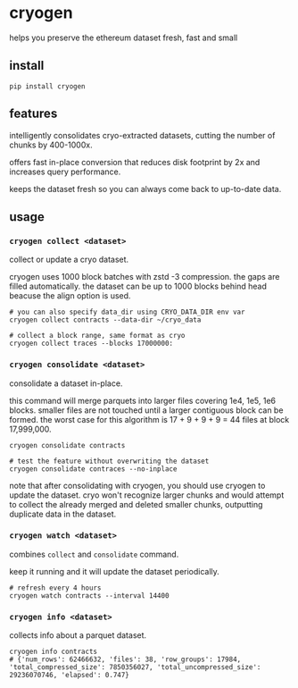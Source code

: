 # cryogen

helps you preserve the ethereum dataset fresh, fast and small

## install

```shell
pip install cryogen
```

## features

intelligently consolidates cryo-extracted datasets, cutting the number of chunks by 400-1000x.

offers fast in-place conversion that reduces disk footprint by 2x and increases query performance.

keeps the dataset fresh so you can always come back to up-to-date data.

## usage

### `cryogen collect <dataset>`

collect or update a cryo dataset.

cryogen uses 1000 block batches with zstd -3 compression. the gaps are filled automatically. the dataset can be up to 1000 blocks behind head beacuse the align option is used.

```shell
# you can also specify data_dir using CRYO_DATA_DIR env var
cryogen collect contracts --data-dir ~/cryo_data

# collect a block range, same format as cryo
cryogen collect traces --blocks 17000000:
```

### `cryogen consolidate <dataset>`

consolidate a dataset in-place.

this command will merge parquets into larger files covering 1e4, 1e5, 1e6 blocks. smaller files are not touched until a larger contiguous block can be formed. the worst case for this algorithm is 17 + 9 + 9 + 9 = 44 files at block 17,999,000.

```shell
cryogen consolidate contracts

# test the feature without overwriting the dataset
cryogen consolidate contraces --no-inplace
```

note that after consolidating with cryogen, you should use cryogen to update the dataset. cryo won't recognize larger chunks and would attempt to collect the already merged and deleted smaller chunks, outputting duplicate data in the dataset.

### `cryogen watch <dataset>`

combines `collect` and `consolidate` command.

keep it running and it will update the dataset periodically.

```shell
# refresh every 4 hours
cryogen watch contracts --interval 14400
```

### `cryogen info <dataset>`

collects info about a parquet dataset.

```shell
cryogen info contracts
# {'num_rows': 62466632, 'files': 38, 'row_groups': 17984, 'total_compressed_size': 7850356027, 'total_uncompressed_size': 29236070746, 'elapsed': 0.747}
```
